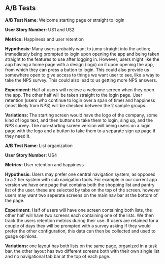## A/B Tests

**A/B Test Name:** Welcome starting page or straight to login

**User Story Number:** US1 and US2

**Metrics:** Happiness and user retention

**Hypothesis:** Many users probably want to jump straight into the action; immediately being
prompted to login upon opening the app and being taken straight to the features to use
after logging in. However, users might like the app having a home page with a design (logo)
on it upon opening the app, from which they can press a button to login. This could also
provide us somewhere open to give access to things we want user to see, like a way to
take the NPS survey. This could also lead to us getting more NPS answers.

**Experiment:** Half of users will recieve a welcome screen when they open the app. The other
half will be taken straight to the login page. User retention (users who continue to login
over a span of time) and happiness (most likely from NPS) will be checked between the 2 sample
groups.

**Variations:** The starting screen would have the logo of the company, some kind of logo text,
and then buttons to take them to login, sing up, and the NPS survey. The non-starting screen
version will being users on a login page with the logo and a button to take them to a separate
sign up page if they need it.



**A/B Test Name:** List organization

**User Story Number:** US4

**Metrics:** User retention and happiness

**Hypothesis:** Users may prefer one central navigation system, as opposed to a 2 tier system with sub navigation tools. For example in our current app version we have one page that contains both the shopping list and pantry list of the user. these are selected by tabs on the top of the screen. however users may want two seperate screens on the main nav bar at the bottom of the page.

**Experiment:** Half of users will have one screen containing both lists, the other half will have two screens each containing one of the lists. We then track the users retention metrics during their use. If users are retained for a couple of days they will be prompted with a survey asking if they would prefer the other configuration, this data can then be collected and used to guage opinions.


**Variations:** one layout has both lists on the same page, organized in a task bar. the other layout has two different screens both with their own single list and no navigational tab bar at the top of each page.



